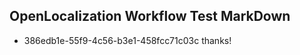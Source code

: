 ## OpenLocalization Workflow Test MarkDown
* 386edb1e-55f9-4c56-b3e1-458fcc71c03c thanks!

<!--HONumber=Oct16_HO3-->


